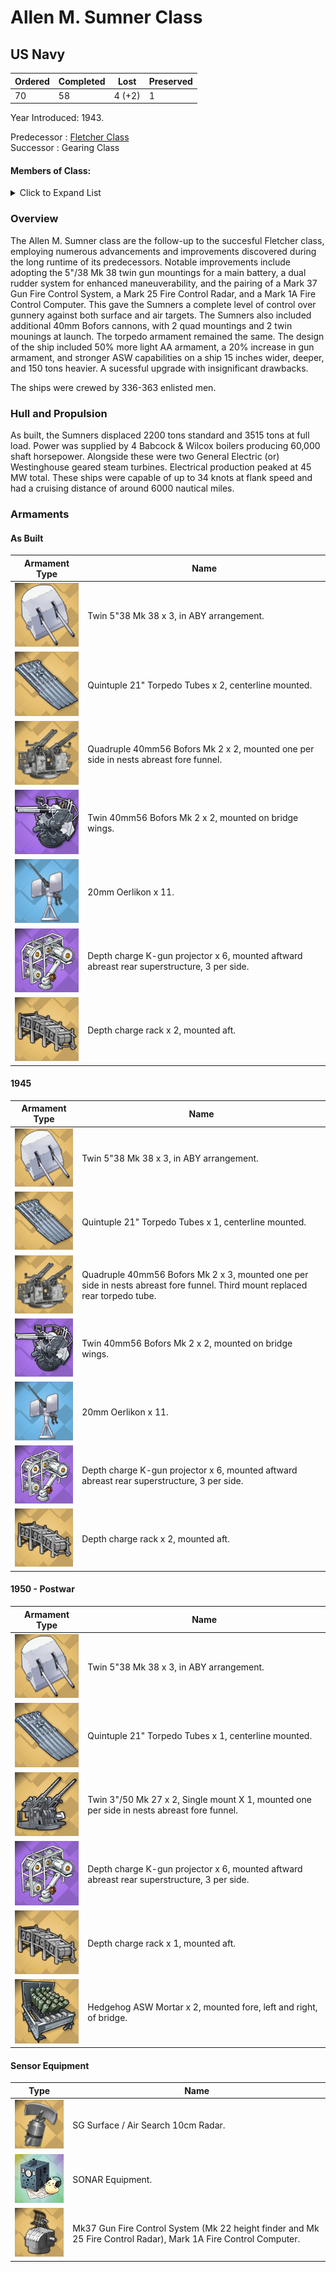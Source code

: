 # Allen M. Sumner Class
## US Navy

Ordered | Completed | Lost | Preserved
 ------ | ------ | ------ | ------ 
70 | 58 | 4 (+2) | 1 <br/>
 
Year Introduced: 1943. <br/>
 
Predecessor : [Fletcher Class](/History/USN/FletcherClass.md)<br/>
Successor : Gearing Class <br/>

#### Members of Class: <br/>
<details>
	<summary>Click to Expand List</summary>
	
Icon | Name | Hull Number | Present
| ------ | ------ | ------ |  ------ |
![AllenMSumner](/Icons/Ship/EagleUnion/AllenMSumner.png) | Allen M. Sumner | DD-692 | Yes <br/>
![UnknownDD](/Icons/Ship/UnknownDD.png) | Moale | DD-693 | No <br/>
![Ingraham](/Icons/Ship/EagleUnion/Ingraham.png) | Ingraham | DD-694 | Yes <br/>
![Cooper](/Icons/Ship/EagleUnion/Cooper.png) | Cooper | DD-695 | Yes <br/>
![UnknownDD](/Icons/Ship/UnknownDD.png) | English | DD-696 | No <br/>
![UnknownDD](/Icons/Ship/UnknownDD.png) | Charles S. Sperry | DD-697 | No <br/>
![UnknownDD](/Icons/Ship/UnknownDD.png) | Ault | DD-698 | No <br/>
![UnknownDD](/Icons/Ship/UnknownDD.png) | Waldron | DD-699 | No <br/>
![UnknownDD](/Icons/Ship/UnknownDD.png) | Haynsworth | DD-700 | No <br/>
![UnknownDD](/Icons/Ship/UnknownDD.png) | John W. Weeks | DD-701 | No <br/>
![UnknownDD](/Icons/Ship/UnknownDD.png) | Hank | DD-702 | No <br/>
![UnknownDD](/Icons/Ship/UnknownDD.png) | Wallace L. Lind | DD-703 | No <br/>
![UnknownDD](/Icons/Ship/UnknownDD.png) | Borie | DD-704 | No <br/>
![UnknownDD](/Icons/Ship/UnknownDD.png) | Compton | DD-705 | No <br/>
![UnknownDD](/Icons/Ship/UnknownDD.png) | Gainhard | DD-706 | No <br/>
![UnknownDD](/Icons/Ship/UnknownDD.png) | Soley | DD-707 | No <br/>
![UnknownDD](/Icons/Ship/UnknownDD.png) | Harlan R. Dickson | DD-708 | No <br/>
![UnknownDD](/Icons/Ship/UnknownDD.png) | Hugh Purvis | DD-709 | No <br/>
![UnknownDD](/Icons/Ship/UnknownDD.png) | Barton | DD-722 | No <br/>
![UnknownDD](/Icons/Ship/UnknownDD.png) | Walke | DD-723 | No <br/>
![UnknownDD](/Icons/Ship/UnknownDD.png) | Laffey | DD-724 | No <br/>
![UnknownDD](/Icons/Ship/UnknownDD.png) | O'Brien | DD-725 | No <br/>
![UnknownDD](/Icons/Ship/UnknownDD.png) | Meredith | DD-726 | No <br/>
![UnknownDD](/Icons/Ship/UnknownDD.png) | De Haven | DD-727 | No <br/>
![UnknownDD](/Icons/Ship/UnknownDD.png) | Mansfield | DD-728 | No <br/>
![UnknownDD](/Icons/Ship/UnknownDD.png) | Lyman K. Swenson | DD-729 | No <br/>
![UnknownDD](/Icons/Ship/UnknownDD.png) | Collett | DD-730 | No <br/>
![UnknownDD](/Icons/Ship/UnknownDD.png) | Maddox | DD-731 | No <br/>
![UnknownDD](/Icons/Ship/UnknownDD.png) | Hyman | DD-732 | No <br/>
![UnknownDD](/Icons/Ship/UnknownDD.png) | Mannert L. Abele | DD-733 | No <br/>
![UnknownDD](/Icons/Ship/UnknownDD.png) | Purdy | DD-734 | No <br/>
![UnknownDD](/Icons/Ship/UnknownDD.png) | Drexler | DD-741 | No <br/>
![UnknownDD](/Icons/Ship/UnknownDD.png) | Blue | DD-744 | No <br/>
![UnknownDD](/Icons/Ship/UnknownDD.png) | Brush | DD-745 | No <br/>
![UnknownDD](/Icons/Ship/UnknownDD.png) | Taussig | DD-746 | No <br/>
![UnknownDD](/Icons/Ship/UnknownDD.png) | Samuel N. Moore | DD-747 | No <br/>
![UnknownDD](/Icons/Ship/UnknownDD.png) | Harry E. Hubbard | DD-748 | No <br/>
![UnknownDD](/Icons/Ship/UnknownDD.png) | Alfred A. Cunningham | DD-752 | No <br/>
![UnknownDD](/Icons/Ship/UnknownDD.png) | John R. Pierce | DD-753 | No <br/>
![UnknownDD](/Icons/Ship/UnknownDD.png) | Frank E. Evans | DD-754 | No <br/>
![UnknownDD](/Icons/Ship/UnknownDD.png) | John A. Bole | DD-755 | No <br/>
![UnknownDD](/Icons/Ship/UnknownDD.png) | Beatty | DD-756 | No <br/>
![UnknownDD](/Icons/Ship/UnknownDD.png) | Putnam | DD-757 | No <br/>
![UnknownDD](/Icons/Ship/UnknownDD.png) | Strong | DD-758 | No <br/>
![UnknownDD](/Icons/Ship/UnknownDD.png) | Lofberg | DD-759 | No <br/>
![UnknownDD](/Icons/Ship/UnknownDD.png) | John W. Thomason | DD-760 | No <br/>
![UnknownDD](/Icons/Ship/UnknownDD.png) | Buck | DD-761 | No <br/>
![UnknownDD](/Icons/Ship/UnknownDD.png) | Henley | DD-762 | No <br/>
![UnknownDD](/Icons/Ship/UnknownDD.png) | Lowry | DD-770 | No <br/>
![UnknownDD](/Icons/Ship/UnknownDD.png) | Hugh W. Hadley | DD-774 | No <br/>
![UnknownDD](/Icons/Ship/UnknownDD.png) | Willard Keith | DD-775 | No <br/>
![UnknownDD](/Icons/Ship/UnknownDD.png) | James C. Owens | DD-776 | No <br/>
![UnknownDD](/Icons/Ship/UnknownDD.png) | Zellars | DD-777 | No <br/>
![UnknownDD](/Icons/Ship/UnknownDD.png) | Massey | DD-778 | No <br/>
![UnknownDD](/Icons/Ship/UnknownDD.png) | Douglas H. Fox | DD-779 | No <br/>
![UnknownDD](/Icons/Ship/UnknownDD.png) | Stormes | DD-780 | No <br/>
![UnknownDD](/Icons/Ship/UnknownDD.png) | Robert K. Huntington | DD-781 | No <br/>
![UnknownDD](/Icons/Ship/UnknownDD.png) | Bristol | DD-857 | No <br/>

</details>

### Overview

The Allen M. Sumner class are the follow-up to the succesful Fletcher class, employing numerous advancements and improvements discovered during the long runtime of its predecessors. Notable improvements include adopting the 5"/38 Mk 38 twin gun mountings for a main battery, a dual rudder system for enhanced maneuverability, and the pairing of a Mark 37 Gun Fire Control System, a Mark 25 Fire Control Radar, and a Mark 1A Fire Control Computer. This gave the Sumners a complete level of control over gunnery against both surface and air targets. The Sumners also included additional 40mm Bofors cannons, with 2 quad mountings and 2 twin mounings at launch. The torpedo armament remained the same. The design of the ship included 50% more light AA armament, a 20% increase in gun armament, and stronger ASW capabilities on a ship 15 inches wider, deeper, and 150 tons heavier. A sucessful upgrade with insignificant drawbacks.

The ships were crewed by 336-363 enlisted men. <br/>

### Hull and Propulsion

As built, the Sumners displaced 2200 tons standard and 3515 tons at full load. Power was supplied by 4 Babcock & Wilcox boilers producing 60,000 shaft horsepower. Alongside these were two General Electric (or) Westinghouse geared steam turbines. Electrical production peaked at 45 MW total. These ships were capable of up to 34 knots at flank speed and had a cruising distance of around 6000 nautical miles.

### Armaments

#### As Built

Armament Type | Name |
 ------ | ------ |
![Twin5in38](/Icons/Equipment/Guns/DD/5in38Mk38.png) | Twin 5"38 Mk 38 x 3, in ABY arrangement.
![Quintuple21in](/Icons/Equipment/Torpedo/Surface/21inQuintupleUSN.png) | Quintuple 21" Torpedo Tubes x 2, centerline mounted.
![Quad40mmBofors](/Icons/Equipment/AA/Quad40mmUSN.png) | Quadruple 40mm56 Bofors Mk 2 x 2, mounted one per side in nests abreast fore funnel.
![Twin40mmBofors](/Icons/Equipment/AA/Twin40mmUSN.png) | Twin 40mm56 Bofors Mk 2 x 2, mounted on bridge wings.
![20mmOerlikon](/Icons/Equipment/AA/20mmOerlikon.png) | 20mm Oerlikon x 11.
![DC](/Icons/Equipment/Auxiliary/ImprovedDepthCharge.png) | Depth charge K-gun projector x 6, mounted aftward abreast rear superstructure, 3 per side.
![DCRack](/Icons/Equipment/Auxiliary/DepthChargeRack.png) | Depth charge rack x 2, mounted aft. <br/>

#### 1945

Armament Type | Name |
 ------ | ------ |
![Twin5in38](/Icons/Equipment/Guns/DD/5in38Mk38.png) | Twin 5"38 Mk 38 x 3, in ABY arrangement.
![Quintuple21in](/Icons/Equipment/Torpedo/Surface/21inQuintupleUSN.png) | Quintuple 21" Torpedo Tubes x 1, centerline mounted.
![Quad40mmBofors](/Icons/Equipment/AA/Quad40mmUSN.png) | Quadruple 40mm56 Bofors Mk 2 x 3, mounted one per side in nests abreast fore funnel. Third mount replaced rear torpedo tube.
![Twin40mmBofors](/Icons/Equipment/AA/Twin40mmUSN.png) | Twin 40mm56 Bofors Mk 2 x 2, mounted on bridge wings.
![20mmOerlikon](/Icons/Equipment/AA/20mmOerlikon.png) | 20mm Oerlikon x 11.
![DC](/Icons/Equipment/Auxiliary/ImprovedDepthCharge.png) | Depth charge K-gun projector x 6, mounted aftward abreast rear superstructure, 3 per side.
![DCRack](/Icons/Equipment/Auxiliary/DepthChargeRack.png) | Depth charge rack x 2, mounted aft. <br/>

#### 1950 - Postwar

Armament Type | Name |
 ------ | ------ |
![Twin5in38](/Icons/Equipment/Guns/DD/5in38Mk38.png) | Twin 5"38 Mk 38 x 3, in ABY arrangement.
![Quintuple21in](/Icons/Equipment/Torpedo/Surface/21inQuintupleUSN.png) | Quintuple 21" Torpedo Tubes x 1, centerline mounted.
![3in50Mk27](/Icons/Equipment/AA/3in50Mk27.png) | Twin 3"/50 Mk 27 x 2, Single mount X 1, mounted one per side in nests abreast fore funnel.
![DC](/Icons/Equipment/Auxiliary/ImprovedDepthCharge.png) | Depth charge K-gun projector x 6, mounted aftward abreast rear superstructure, 3 per side.
![DCRack](/Icons/Equipment/Auxiliary/DepthChargeRack.png) | Depth charge rack x 1, mounted aft. <br/>
![Hedgehog](/Icons/Equipment/Auxiliary/Hedgehog.png) | Hedgehog ASW Mortar x 2, mounted fore, left and right, of bridge. <br/>


#### Sensor Equipment

Type | Name |
 ------ | ------ |
![SGRadar](/Icons/Equipment/Auxiliary/SGRadar.png) | SG Surface / Air Search 10cm Radar. <br/>
![OldSonar](/Icons/Equipment/Auxiliary/OldSonar.png) | SONAR Equipment. <br/>
![Mk33](/Icons/Equipment/Auxiliary/Mk33FireDirector.png) | Mk37 Gun Fire Control System (Mk 22 height finder and Mk 25 Fire Control Radar), Mark 1A Fire Control Computer.<br/>